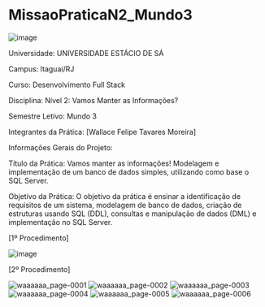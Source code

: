 # MissaoPraticaN2_Mundo3
 ![image](https://github.com/Wfelipetm/MissaoPraticaN2_Mundo3/assets/108297008/41324c9f-57ce-4236-b519-9b10ac00132b)








Universidade: UNIVERSIDADE ESTÁCIO DE SÁ

Campus: Itaguaí/RJ

Curso: Desenvolvimento Full Stack

Disciplina: Nível 2: Vamos Manter as Informações?

Semestre Letivo: Mundo 3

Integrantes da Prática: [Wallace Felipe Tavares Moreira]

Informações Gerais do Projeto:

Título da Prática: Vamos manter as informações! Modelagem e implementação de um banco de dados simples, utilizando como base o SQL Server.

Objetivo da Prática: O objetivo da prática é ensinar a identificação de requisitos de um sistema, modelagem de banco de dados, criação de estruturas usando SQL (DDL), consultas e manipulação de dados (DML) e implementação no SQL Server.



[1º Procedimento]

![image](https://github.com/Wfelipetm/MissaoPraticaN2_Mundo3/assets/108297008/f3654277-bc65-41b8-91ec-3bf041c53a39)






[2º Procedimento]

![waaaaaa_page-0001](https://github.com/Wfelipetm/MissaoPraticaN2_Mundo3/assets/108297008/7bebf996-9cd4-454d-8bfc-841dbe43d944)
![waaaaaa_page-0002](https://github.com/Wfelipetm/MissaoPraticaN2_Mundo3/assets/108297008/79cdbdbd-5a6f-4f4e-bf92-0236fcf93dae)
![waaaaaa_page-0003](https://github.com/Wfelipetm/MissaoPraticaN2_Mundo3/assets/108297008/9d91f1ff-db81-4ec8-83fc-e15805fb9e9e)
![waaaaaa_page-0004](https://github.com/Wfelipetm/MissaoPraticaN2_Mundo3/assets/108297008/a5f3f704-b406-41d7-9b1e-daf5be4d2891)
![waaaaaa_page-0005](https://github.com/Wfelipetm/MissaoPraticaN2_Mundo3/assets/108297008/b767c3ac-5f90-4dd0-97cc-8493ce6bf8fb)
![waaaaaa_page-0006](https://github.com/Wfelipetm/MissaoPraticaN2_Mundo3/assets/108297008/89668d86-671e-48bd-a99e-8b5fd571e838)







